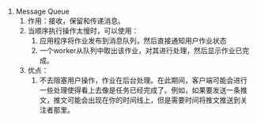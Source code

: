 



1. Message Queue
   1. 作用：接收，保留和传递消息。
   2. 当顺序执行操作太慢时，可以使用：
      1. 应用程序将作业发布到消息队列，然后直接通知用户作业状态
      2. 一个worker从队列中取出该作业，对其进行处理，然后显示作业已完成。
   3. 优点：
      1. 不去阻塞用户操作，作业在后台处理。在此期间，客户端可能会进行一些处理使得看上去像是任务已经完成了。例如，如果要发送一条推文，推文可能会出现在你的时间线上，但是需要时间将推文推送到关注者那里。



